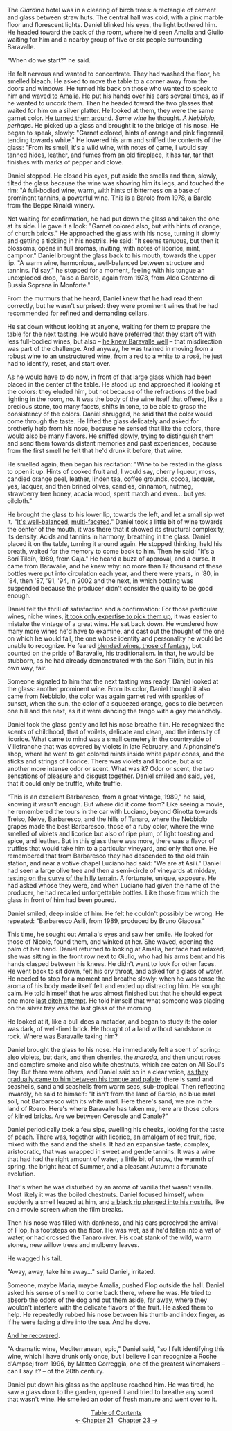 <!-- Pages 143-149 -->
The *Giardino* hotel was in a clearing of birch trees: a rectangle of cement and glass between straw huts. The central hall was cold, with a pink marble floor and florescent lights. Daniel blinked his eyes, the light bothered him. He headed toward the back of the room, where he'd seen Amalia and Giulio waiting for him and a nearby group of five or six people surrounding Baravalle.

"When do we start?" he said.

He felt nervous and wanted to concentrate. They had washed the floor, he smelled bleach. He asked to move the table to a corner away from the doors and windows. He turned his back on those who wanted to speak to him and [waved to Amalia](http://ofvioletsandlicorice.tumblr.com/post/129354078274/notes-questions-uncertainties#fecesegno). He put his hands over his ears several times, as if he wanted to uncork them. Then he headed toward the two glasses that waited for him on a silver platter. He looked at them, they were the same garnet color. [He turned them around](http://ofvioletsandlicorice.tumblr.com/post/129354078274/notes-questions-uncertainties#cigirointorno). *Same wine* he thought. *A Nebbiolo, perhaps*. He picked up a glass and brought it to the bridge of his nose. He began to speak, slowly: "Garnet colored, hints of orange and pink fingernail, tending towards white." He lowered his arm and sniffed the contents of the glass: "From its smell, it's a wild wine, with notes of game, I would say tanned hides, leather, and fumes from an old fireplace, it has tar, tar that finishes with marks of pepper and clove.

Daniel stopped. He closed his eyes, put aside the smells and then, slowly, tilted the glass because the wine was showing him its legs, and touched the rim: "A full-bodied wine, warm, with hints of bitterness on a base of prominent tannins, a powerful wine. This is a Barolo from 1978, a Barolo from the Beppe Rinaldi winery.
<!-- Page 144 -->

Not waiting for confirmation, he had put down the glass and taken the one at its side. He gave it a look: "Garnet colored also, but with hints of orange, of church bricks." He approached the glass with his nose, turning it slowly and getting a tickling in his nostrils. He said: "It seems tenuous, but then it blossoms, opens in full aromas, inviting, with notes of licorice, mint, camphor." Daniel brought the glass back to his mouth, towards the upper lip. "A warm wine, harmonious, well-balanced between structure and tannins. I'd say," he stopped for a moment, feeling with his tongue an unexploded drop, "also a Barolo, again from 1978, from Aldo Conterno di Bussia Soprana in Monforte."

From the murmurs that he heard, Daniel knew that he had read them correctly, but he wasn't surprised: they were prominent wines that he had recommended for refined and demanding cellars.

He sat down without looking at anyone, waiting for them to prepare the table for the next tasting. He would have preferred that they start off with less full-bodied wines, but also &ndash; [he knew Baravalle well](http://ofvioletsandlicorice.tumblr.com/post/129354078274/notes-questions-uncertainties#losapevabaravalle) &ndash; that misdirection was part of the challenge. And anyway, he was trained in moving from a robust wine to an unstructured wine, from a red to a white to a ros&eacute;, he just had to identify, reset, and start over.

As he would have to do now, in front of that large glass which had been placed in the center of the table. He stood up and approached it looking at the colors: they eluded him, but not because of the refractions of the bad lighting in the room, no. It was the body of the wine itself that offered, like a precious stone, too many facets, shifts in tone, to be able to grasp the consistency of the colors. Daniel shrugged, he said that the color would come through the taste. He lifted the glass delicately and asked for brotherly help from his nose, because he sensed that like the colors, there would also be many flavors. He sniffed slowly, trying to distinguish them and send them towards distant memories and past experiences, because from the first smell he felt that he'd drunk it before, that wine.

He smelled again, then began his recitation: "Wine to be rested in the glass to open it up. Hints of cooked fruit and, I would say, cherry liqueur, moss, candied orange peel, leather, linden tea, coffee grounds, cocoa, lacquer, yes, lacquer, and then brined olives, candles, cinnamon, nutmeg, strawberry tree honey, acacia wood, spent match and even... but yes: oilcloth."
<!-- Page 145 -->

He brought the glass to his lower lip, towards the left, and let a small sip wet it. "[It's well-balanced](http://ofvioletsandlicorice.tumblr.com/post/129354078274/notes-questions-uncertainties#spigolosamente), [multi-faceted](http://ofvioletsandlicorice.tumblr.com/post/129354078274/notes-questions-uncertainties#sfaccettature)." Daniel took a little bit of wine towards the center of the mouth, it was there that it showed its structural complexity, its density. Acids and tannins in harmony, breathing in the glass. Daniel placed it on the table, turning it around again. He stopped thinking, held his breath, waited for the memory to come back to him. Then he said: "It's a Sor&iacute; Tild&iacute;n, 1989, from Gaja." He heard a buzz of approval, and a curse. It came from Baravalle, and he knew why: no more than 12 thousand of these bottles were put into circulation each year, and there were years, in '80, in '84, then '87, '91, '94, in 2002 and the next, in which bottling was suspended because the producer didn't consider the quality to be good enough.

Daniel felt the thrill of satisfaction and a confirmation: For those particular wines, niche wines, [it took only expertise to pick them up](http://ofvioletsandlicorice.tumblr.com/post/129354078274/notes-questions-uncertainties#prenderci), it was easier to mistake the vintage of a great wine. He sat back down. He wondered how many more wines he'd have to examine, and cast out the thought of the one on which he would fall, the one whose identity and personality he would be unable to recognize. He feared [blended wines, those of fantasy](http://ofvioletsandlicorice.tumblr.com/post/129354078274/notes-questions-uncertainties#assemblati), but counted on the pride of Baravalle, his traditionalism. In that, he would be stubborn, as he had already demonstrated with the Sor&iacute; Tild&iacute;n, but in his own way, fair.
<!-- Page 146 -->

Someone signaled to him that the next tasting was ready. Daniel looked at the glass: another prominent wine. From its color, Daniel thought it also came from Nebbiolo, the color was again garnet red with sparkles of sunset, when the sun, the color of a squeezed orange, goes to die between one hill and the next, as if it were dancing the tango with a gay melancholy.

Daniel took the glass gently and let his nose breathe it in. He recognized the scents of childhood, that of voilets, delicate and clean, and the intensity of licorice. What came to mind was a small cemetery in the countryside of Villefranche that was covered by violets in late February, and Alphonsine's shop, where he went to get colored mints inside white paper cones, and the sticks and strings of licorice. There was violets and licorice, but also another more intense odor or scent. What was it? Odor or scent, the two sensations of pleasure and disgust together. Daniel smiled and said, yes, that it could only be truffle, white truffle. 

"This is an excellent Barbaresco, from a great vintage, 1989," he said, knowing it wasn't enough. But where did it come from? Like seeing a movie, he remembered the tours in the car with Luciano, beyond Ginotta towards Treiso, Neive, Barbaresco, and the hills of Tanaro, where the Nebbiolo grapes made the best Barbaresco, those of a ruby color, where the wine smelled of violets and licorice but also of ripe plum, of light toasting and spice, and leather. But in this glass there was more, there was a flavor of truffles that would take him to a particular vineyard, and only that one. He remembered that from Barbaresco they had descended to the old train station, and near a votive chapel Luciano had said: "We are at Asili." Daniel had seen a large olive tree and then a semi-circle of vineyards at midday, [resting on the curve of the hilly terrain](http://ofvioletsandlicorice.tumblr.com/post/129354078274/notes-questions-uncertainties#orografica). A fortunate, unique, exposure. He had asked whose they were, and when Luciano had given the name of the producer, he had recalled unforgettable bottles. Like those from which the glass in front of him had been poured. 
<!-- Page 147 -->

Daniel smiled, deep inside of him. He felt he couldn't possibly be wrong. He repeated: "Barbaresco Asili, from 1989, produced by Bruno Giacosa."

This time, he sought out Amalia's eyes and saw her smile. He looked for those of Nicole, found them, and winked at her. She waved, opening the palm of her hand. Daniel returned to looking at Amalia, her face had relaxed, she was sitting in the front row next to Giulio, who had his arms bent and his hands clasped between his knees. He didn't want to look for other faces. He went back to sit down, felt his dry throat, and asked for a glass of water. He needed to stop for a moment and breathe slowly: when he was tense the aroma of his body made itself felt and ended up distracting him. He sought calm. He told himself that he was almost finished but that he should expect one more [last ditch attempt](http://ofvioletsandlicorice.tumblr.com/post/129354078274/notes-questions-uncertainties#corpodicoda). He told himself that what someone was placing on the silver tray was the last glass of the morning.

He looked at it, like a bull does a matador, and began to study it: the color was dark, of well-fired brick. He thought of a land without sandstone or rock. Where was Baravalle taking him? 

Daniel brought the glass to his nose. He immediately felt a scent of spring: also violets, but dark, and then cherries, the [*maroda*](http://ofvioletsandlicorice.tumblr.com/post/129354078274/notes-questions-uncertainties#maroda), and then uncut roses and campfire smoke and also white chestnuts, which are eaten on All Soul's Day. But there were others, and Daniel said so in a clear voice, [as they gradually came to him between his tongue and palate](http://ofvioletsandlicorice.tumblr.com/post/129354078274/notes-questions-uncertainties#manoamano): there is sand and seashells, sand and seashells from warm seas, sub-tropical. Then reflecting inwardly, he said to himself: "It isn't from the land of Barolo, no blue marl soil, not Barbaresco with its white marl. Here there's sand, we are in the land of Roero. Here's where Baravalle has taken me, here are those colors of kilned bricks. Are we between Ceresole and Canale?"

<!-- Page 148 -->
Daniel periodically took a few sips, swelling his cheeks, looking for the taste of peach. There was, together with licorice, an amalgam of red fruit, ripe, mixed with the sand and the shells. It had an expansive taste, complex, aristocratic, that was wrapped in sweet and gentle tannins. It was a wine that had had the right amount of water, a little bit of snow, the warmth of spring, the bright heat of Summer, and a pleasant Autumn: a fortunate evolution.

That's when he was disturbed by an aroma of vanilla that wasn't vanilla. Most likely it was the boiled chestnuts. Daniel focused himself, when suddenly a smell leaped at him, and [a black rip plunged into his nostrils](http://ofvioletsandlicorice.tumblr.com/post/129354078274/notes-questions-uncertainties#strapponero), like on a movie screen when the film breaks.

Then his nose was filled with dankness, and his ears perceived the arrival of Flop, his footsteps on the floor. He was wet, as if he'd fallen into a vat of water, or had crossed the Tanaro river. His coat stank of the wild, warm stones, new willow trees and mulberry leaves.

He wagged his tail.

"Away, away, take him away..." said Daniel, irritated.

Someone, maybe Maria, maybe Amalia, pushed Flop outside the hall. Daniel asked his sense of smell to come back there, where he was. He tried to absorb the odors of the dog and put them aside, far away, where they wouldn't interfere with the delicate flavors of the fruit. He asked them to help. He repeatedly rubbed his nose between his thumb and index finger, as if he were facing a dive into the sea. And he dove.

[And he recovered](http://ofvioletsandlicorice.tumblr.com/post/129354078274/notes-questions-uncertainties#siriprese).

"A dramatic wine, Mediterranean, epic," Daniel said, "so I felt identifying this wine, which I have drunk only once, but I believe I can recognize a Roche d'Ampsej from 1996, by Matteo Correggia, one of the greatest winemakers &ndash; can I say it? &ndash; of the 20th century.
<!-- Page 149 -->

Daniel put down his glass as the applause reached him. He was tired, he saw a glass door to the garden, opened it and tried to breathe any scent that wasn't wine. He smelled an odor of fresh manure and went over to it.

<div style="text-align: center">
<a href="http://ofvioletsandlicorice.tumblr.com/post/129355307919/of-violets-and-licorice-table-of-contents">Table of Contents</a><br/>
<a href="http://ofvioletsandlicorice.tumblr.com/post/130908282434/of-violets-and-licorice-chapter-21">&larr;&nbsp;Chapter 21</a>&nbsp;&nbsp;
<a href="http://ofvioletsandlicorice.tumblr.com/post/130908326604/of-violets-and-licorice-chapter-23">Chapter 23&nbsp;&rarr;</a>

</div>
